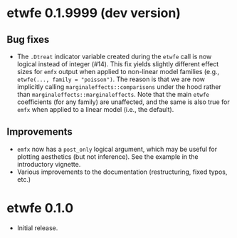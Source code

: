 # etwfe 0.1.9999 (dev version)

## Bug fixes

- The `.Dtreat` indicator variable created during the `etwfe` call is now
logical instead of integer (#14). This fix yields slightly different effect
sizes for `emfx` output when applied to non-linear model families (e.g.,
`etwfe(..., family = "poisson")`. The reason is that we are now implicitly
calling `marginaleffects::comparisons` under the hood rather than
`marginaleffects::marginaleffects`. Note that the main `etwfe` coefficients (for
any family) are unaffected, and the same is also true for `emfx` when applied to
a linear model (i.e., the default).

## Improvements

- `emfx` now has a `post_only` logical argument, which may be useful for plotting
aesthetics (but not inference). See the example in the introductory vignette.
- Various improvements to the documentation (restructuring, fixed typos, etc.)

# etwfe 0.1.0

* Initial release. 

